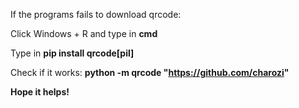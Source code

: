 If the programs fails to download qrcode:

Click Windows + R and type in **cmd**

Type in **pip install qrcode[pil]**

Check if it works: **python -m qrcode "https://github.com/charozi"**

**Hope it helps!**
